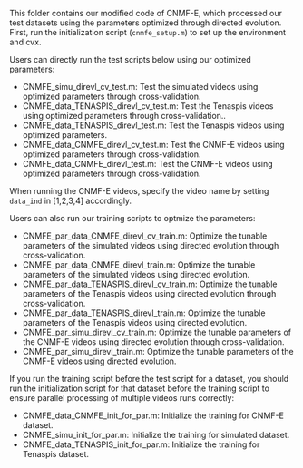 This folder contains our modified code of CNMF-E, which processed our test datasets using the parameters optimized through directed evolution. First, run the initialization script (`cnmfe_setup.m`) to set up the environment and cvx. 

Users can directly run the test scripts below using our optimized parameters:
* CNMFE_simu_direvl_cv_test.m: Test the simulated videos using optimized parameters through cross-validation.
* CNMFE_data_TENASPIS_direvl_cv_test.m: Test the Tenaspis videos using optimized parameters through cross-validation..
* CNMFE_data_TENASPIS_direvl_test.m: Test the Tenaspis videos using optimized parameters.
* CNMFE_data_CNMFE_direvl_cv_test.m: Test the CNMF-E videos using optimized parameters through cross-validation.
* CNMFE_data_CNMFE_direvl_test.m: Test the CNMF-E videos using optimized parameters through cross-validation.

When running the CNMF-E videos, specify the video name by setting `data_ind` in [1,2,3,4] accordingly. 

Users can also run our training scripts to optmize the parameters:
* CNMFE_par_data_CNMFE_direvl_cv_train.m: Optimize the tunable parameters of the simulated videos using directed evolution through cross-validation. 
* CNMFE_par_data_CNMFE_direvl_train.m: Optimize the tunable parameters of the simulated videos using directed evolution. 
* CNMFE_par_data_TENASPIS_direvl_cv_train.m: Optimize the tunable parameters of the Tenaspis videos using directed evolution through cross-validation. 
* CNMFE_par_data_TENASPIS_direvl_train.m: Optimize the tunable parameters of the Tenaspis videos using directed evolution. 
* CNMFE_par_simu_direvl_cv_train.m: Optimize the tunable parameters of the CNMF-E videos using directed evolution through cross-validation. 
* CNMFE_par_simu_direvl_train.m: Optimize the tunable parameters of the CNMF-E videos using directed evolution. 

If you run the training script before the test script for a dataset, you should run the initialization script for that dataset before the training script to ensure parallel processing of multiple videos runs correctly:
* CNMFE_data_CNMFE_init_for_par.m: Initialize the training for CNMF-E dataset.
* CNMFE_simu_init_for_par.m: Initialize the training for simulated dataset.
* CNMFE_data_TENASPIS_init_for_par.m: Initialize the training for Tenaspis dataset.
